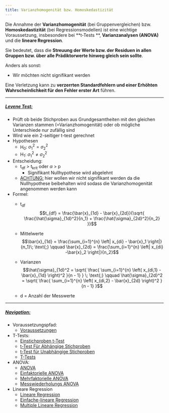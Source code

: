 ```yaml
---
title: Varianzhomogenität bzw. Homoskedastizität
---
```


Die Annahme der **Varianzhomogenität** (bei Gruppenvergleichen) bzw. **Homoskedastizität** (bei Regressionsmodellen) ist eine wichtige Voraussetzung,  insbesondere bei \*\*t-Tests \*\*, **Varianzanalysen (ANOVA)** und die **lineare Regression**.

Sie bedeutet, dass die **Streuung der Werte bzw. der Residuen in allen Gruppen bzw. über alle Prädiktorwerte hinweg gleich sein sollte**.

Anders als sonst:

* Wir möchten nicht signifikant werden

Eine Verletzung kann zu **verzerrten Standardfehlern und einer Erhöhten Wahrscheinlichkeit für den Fehler erster Art** führen.

---

##### <u>Levene Test:</u>

* Prüft ob beide Stichproben aus Grundgesamtheiten mit den gleichen Varianzen stammen (=Varianzhomogenität) oder ob mögliche Unterschiede nur zufällig sind
* Wird wie ein 2-seitiger t-test gerechnet
* Hypothesen
  * H<sub>0</sub>: $\sigma_{1}^2 = \sigma_{2}^2$
  * H<sub>1</sub>: $\sigma_{1}^2 \neq \sigma_{2}^2$
* Entscheidung:
  * t<sub>df</sub> > t<sub>krit</sub> oder $\alpha$ > p
    * Signifikant Nullhypothese wird abgelehnt
  * <u>ACHTUNG:</u> hier wollen wir nicht signifikant werden da die Nullhypothese beibehalten wird sodass die Varianzhomogenität angenommen werden kann
* Formel:
  * t<sub>df</sub>$$t_{df} = \frac{\bar{x}_{1d} - \bar{x}_{2d}}{\sqrt{ \frac{\hat{\sigma}_{1d}^2}{n_1} + \frac{\hat{\sigma}_{2d}^2}{n_2} }}$$
  
  * Mittelwerte$$\bar{x}_{1d} = \frac{\sum_{i=1}^{n} \left| x_{di} - \bar{x}_1 \right|}{n_1}\; \text{;} \qquad \bar{x}_{2d} = \frac{\sum_{i=1}^{n} \left| x_{di} -\bar{x}_2 \right|}{n_2}$$
  
  * Varianzen$$\hat{\sigma}_{1d}^2 = \sqrt{ \frac{ \sum_{i=1}^{n} \left( x_{di,1} - \bar{x}_{1d} \right)^2 }{n - 1} } \; \text{;} \qquad \hat{\sigma}_{2d}^2 = \sqrt{ \frac{ \sum_{i=1}^{n} \left( x_{di,2} - \bar{x}_{2d} \right)^2 }{n - 1} }$$
  
  * d =  Anzahl der Messwerte

---

##### <u>Navigation:</u>

* Voraussetzungspfad:
  * [Voraussetzungen](/varianzhomogenitaet-ja-nein)
* T-Tests:
  * [Einstichproben t-Test](/einstichproben-t-test)
  * [t-Test Für Abhängige Stichproben](/t-test-fuer-abhaengige-stichproben)
  * [t-Test für Unabhängige Stichproben](/t-test-fuer-unabhaengige-stichproben)
  * [T-Tests](/t-tests)
* ANOVA:
  * [ANOVA](/anova)
  * [Einfaktorielle ANOVA](/einfaktorielle-anova)
  * [Mehrfaktorielle ANOVA](/mehrfaktorielle-anova)
  * [Messwiederholungs ANOVA](/messwiederholungs-anova)
* Lineare Regression
  * [Lineare Regression](/lineare-regression)
  * [Einfache-lineare Regression](/einfache-lineare-regression)
  * [Multiple Lineare Regression](/Multiple-lineare-regression)
